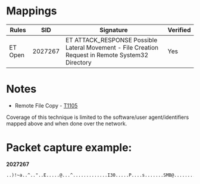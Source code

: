 # Mappings

| Rules     |    SID    | Signature                                                                                          |  Verified |
| --------- | --------- | -------------------------------------------------------------------------------------------------- | --------- |
| ET Open   |  2027267  | ET ATTACK\_RESPONSE Possible Lateral Movement - File Creation Request in Remote System32 Directory |    Yes    |

# Notes

* Remote File Copy - [T1105](https://attack.mitre.org/techniques/T1105/)

Coverage of this technique is limited to the software/user agent/identifiers mapped above and when done over the network. 

# Packet capture example:

**2027267**

```
..)!~a..^.."..E.....@...^.............I30.....P....s.......SMB@...............................-..................Hm<...R.l9.......................................@...x.:.........W.i.n.d.o.w.s.\.S.y.s.t.e.m.3.2.\.s.q.l.s.r.v.3.2...d.l.l.
```
